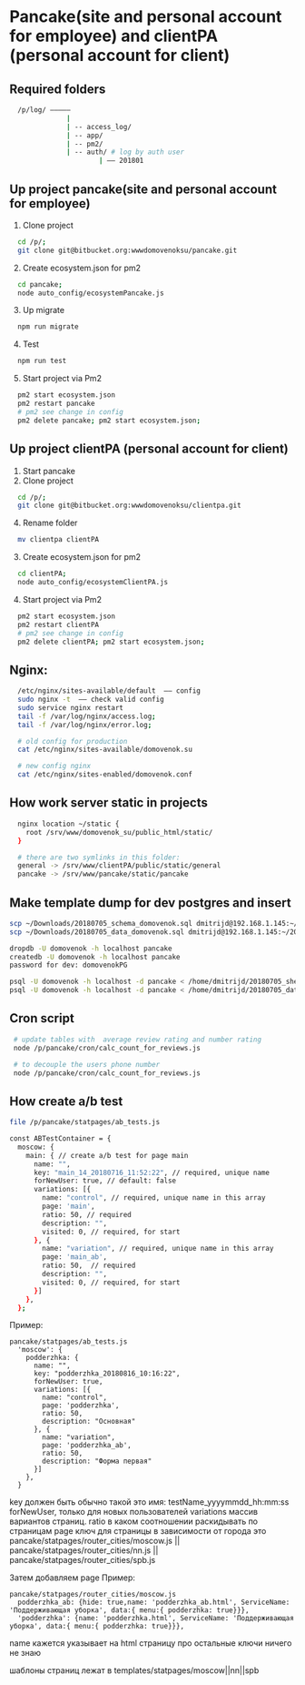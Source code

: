 # Pancake(site and personal account for employee) and clientPA (personal account for client)

## Required folders
```sh
  /p/log/ –––––
              |
              | -- access_log/
              | -- app/
              | -- pm2/
              | -- auth/ # log by auth user
                      | –– 201801
```


## Up project pancake(site and personal account for employee)
1. Clone project
```sh
  cd /p/;
  git clone git@bitbucket.org:wwwdomovenoksu/pancake.git
```
2. Create ecosystem.json for pm2
```sh
  cd pancake;
  node auto_config/ecosystemPancake.js
```
3. Up migrate
```sh
  npm run migrate
```
4. Test
```sh
  npm run test
```
5. Start project via Pm2
```sh
  pm2 start ecosystem.json
  pm2 restart pancake
  # pm2 see change in config
  pm2 delete pancake; pm2 start ecosystem.json;
```


## Up project clientPA (personal account for client)
1. Start pancake
2. Clone project
```sh
  cd /p/;
  git clone git@bitbucket.org:wwwdomovenoksu/clientpa.git
```
4. Rename folder
```sh
  mv clientpa clientPA
```
3. Create ecosystem.json for pm2
```sh
  cd clientPA;
  node auto_config/ecosystemClientPA.js
```
4. Start project via Pm2
```sh
  pm2 start ecosystem.json
  pm2 restart clientPA
  # pm2 see change in config
  pm2 delete clientPA; pm2 start ecosystem.json;
```

## Nginx:
```sh
  /etc/nginx/sites-available/default  –– config
  sudo nginx -t  –– check valid config
  sudo service nginx restart
  tail -f /var/log/nginx/access.log;
  tail -f /var/log/nginx/error.log;

  # old config for production
  cat /etc/nginx/sites-available/domovenok.su

  # new config nginx
  cat /etc/nginx/sites-enabled/domovenok.conf
```

## How work server static in projects
```sh
  nginx location ~/static {
    root /srv/www/domovenok_su/public_html/static/
  }

  # there are two symlinks in this folder:
  general -> /srv/www/clientPA/public/static/general
  pancake -> /srv/www/pancake/static/pancake

```

## Make template dump for dev postgres and insert
```sh
scp ~/Downloads/20180705_schema_domovenok.sql dmitrijd@192.168.1.145:~/20180705_schema_domovenok.sql;
scp ~/Downloads/20180705_data_domovenok.sql dmitrijd@192.168.1.145:~/20180705_data_domovenok.sql;

dropdb -U domovenok -h localhost pancake
createdb -U domovenok -h localhost pancake
password for dev: domovenokPG

psql -U domovenok -h localhost -d pancake < /home/dmitrijd/20180705_shema_domovenok.sql
psql -U domovenok -h localhost -d pancake < /home/dmitrijd/20180705_data_domovenok.sql
```

## Cron script
```sh
 # update tables with  average review rating and number rating
 node /p/pancake/cron/calc_count_for_reviews.js

 # to decouple the users phone number
 node /p/pancake/cron/calc_count_for_reviews.js
```

## How create a/b test
```sh
file /p/pancake/statpages/ab_tests.js

const ABTestContainer = {
  moscow: {
    main: { // create a/b test for page main
      name: "",
      key: "main_14_20180716_11:52:22", // required, unique name
      forNewUser: true, // default: false
      variations: [{
        name: "control", // required, unique name in this array
        page: 'main',
        ratio: 50, // required
        description: "",
        visited: 0, // required, for start
      }, {
        name: "variation", // required, unique name in this array
        page: 'main_ab',
        ratio: 50,  // required
        description: "",
        visited: 0, // required, for start
      }]
    },
  };
```
Пример:

```
pancake/statpages/ab_tests.js
  'moscow': {
    podderzhka: {
      name: "",
      key: "podderzhka_20180816_10:16:22",
      forNewUser: true,
      variations: [{
        name: "control",
        page: 'podderzhka',
        ratio: 50,
        description: "Основная"
      }, {
        name: "variation",
        page: 'podderzhka_ab',
        ratio: 50,
        description: "Форма первая"
      }]
    },
  }
```
key должен быть обычно такой это имя: testName_yyyymmdd_hh:mm:ss
forNewUser, только для новых пользователей
variations массив вариантов страниц.
ratio в каком соотношении раскидывать по страницам
page ключ для страницы в зависимости от города это pancake/statpages/router_cities/moscow.js || pancake/statpages/router_cities/nn.js || pancake/statpages/router_cities/spb.js

Затем добавляем page
Пример:
```
pancake/statpages/router_cities/moscow.js
  podderzhka_ab: {hide: true,name: 'podderzhka_ab.html', ServiceName: 'Поддерживающая уборка', data:{ menu:{ podderzhka: true}}},
  'podderzhka': {name: 'podderzhka.html', ServiceName: 'Поддерживающая уборка', data:{ menu:{ podderzhka: true}}},
```
name кажется указывает на html страницу
про остальные ключи ничего не знаю

шаблоны страниц лежат в templates/statpages/moscow||nn||spb
